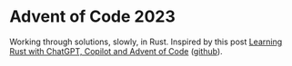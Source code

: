 # Advent of Code 2023

Working through solutions, slowly, in Rust.
Inspired by this post [Learning Rust with ChatGPT, Copilot and Advent of Code](https://simonwillison.net/2022/Dec/5/rust-chatgpt-copilot/)  ([github](https://github.com/simonw/advent-of-code-2022-in-rust)).
